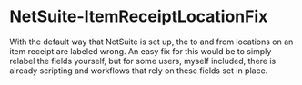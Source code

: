 # NetSuite-ItemReceiptLocationFix
With the default way that NetSuite is set up, the to and from locations on an item receipt are labeled wrong. An easy fix for this would be to simply relabel the fields yourself, but for some users, myself included, there is already scripting and workflows that rely on these fields set in place. 

